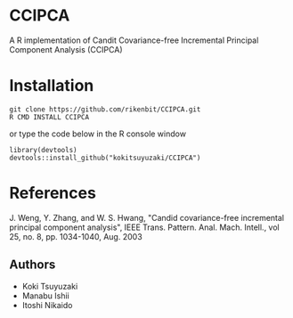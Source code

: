 CCIPCA
======

A R implementation of Candit Covariance-free Incremental Principal Component Analysis (CCIPCA)

Installation
======
~~~~
git clone https://github.com/rikenbit/CCIPCA.git
R CMD INSTALL CCIPCA
~~~~
or type the code below in the R console window
~~~~
library(devtools)
devtools::install_github("kokitsuyuzaki/CCIPCA")
~~~~

References
======
J. Weng, Y. Zhang, and W. S. Hwang, "Candid covariance-free incremental principal component analysis", IEEE Trans. Pattern. Anal. Mach. Intell., vol 25, no. 8, pp. 1034-1040, Aug. 2003

## Authors
- Koki Tsuyuzaki
- Manabu Ishii
- Itoshi Nikaido
